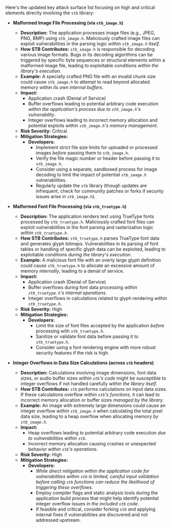 Here's the updated key attack surface list focusing on high and critical elements directly involving the `stb` library:

* **Malformed Image File Processing (via `stb_image.h`)**
    * **Description:** The application processes image files (e.g., JPEG, PNG, BMP) using `stb_image.h`. Maliciously crafted image files can exploit vulnerabilities in the parsing logic *within `stb_image.h` itself*.
    * **How STB Contributes:** `stb_image.h` is responsible for decoding various image formats. Bugs in its decoding algorithms can be triggered by specific byte sequences or structural elements within a malformed image file, leading to exploitable conditions *within the library's execution*.
    * **Example:** A specially crafted PNG file with an invalid chunk size could cause `stb_image.h` to attempt to read beyond allocated memory *within its own internal buffers*.
    * **Impact:**
        * Application crash (Denial of Service)
        * Buffer overflows leading to potential arbitrary code execution *within the application's process due to `stb_image.h`'s vulnerability*.
        * Integer overflows leading to incorrect memory allocation and potential exploits *within `stb_image.h`'s memory management*.
    * **Risk Severity:** Critical
    * **Mitigation Strategies:**
        * **Developers:**
            * Implement strict file size limits for uploaded or processed images *before* passing them to `stb_image.h`.
            * Verify the file magic number or header before passing it to `stb_image.h`.
            * Consider using a separate, sandboxed process for image decoding to limit the impact of potential `stb_image.h` vulnerabilities.
            * Regularly update the `stb` library (though updates are infrequent, check for community patches or forks if security issues arise in `stb_image.h`).

* **Malformed Font File Processing (via `stb_truetype.h`)**
    * **Description:** The application renders text using TrueType fonts processed by `stb_truetype.h`. Maliciously crafted font files can exploit vulnerabilities in the font parsing and rasterization logic *within `stb_truetype.h`*.
    * **How STB Contributes:** `stb_truetype.h` parses TrueType font data and generates glyph bitmaps. Vulnerabilities in its parsing of font tables or handling of specific glyph data can be exploited, leading to exploitable conditions *during the library's execution*.
    * **Example:** A malicious font file with an overly large glyph definition could cause `stb_truetype.h` to allocate an excessive amount of memory *internally*, leading to a denial of service.
    * **Impact:**
        * Application crash (Denial of Service)
        * Buffer overflows during font data processing *within `stb_truetype.h`'s internal operations*.
        * Integer overflows in calculations related to glyph rendering *within `stb_truetype.h`*.
    * **Risk Severity:** High
    * **Mitigation Strategies:**
        * **Developers:**
            * Limit the size of font files accepted by the application *before* processing with `stb_truetype.h`.
            * Sanitize or validate font data before passing it to `stb_truetype.h`.
            * Consider using a font rendering engine with more robust security features if the risk is high.

* **Integer Overflows in Data Size Calculations (across `stb` headers)**
    * **Description:** Calculations involving image dimensions, font data sizes, or audio buffer sizes *within `stb`'s code* might be susceptible to integer overflows if not handled carefully *within the library itself*.
    * **How STB Contributes:** `stb` performs calculations on input data sizes. If these calculations overflow *within `stb`'s functions*, it can lead to incorrect memory allocation or buffer sizes *managed by the library*.
    * **Example:** An image with extremely large dimensions could cause an integer overflow *within `stb_image.h`* when calculating the total pixel data size, leading to a heap overflow when allocating memory *by `stb_image.h`*.
    * **Impact:**
        * Heap overflows leading to potential arbitrary code execution *due to vulnerabilities within `stb`*.
        * Incorrect memory allocation causing crashes or unexpected behavior *within `stb`'s operations*.
    * **Risk Severity:** High
    * **Mitigation Strategies:**
        * **Developers:**
            * *While direct mitigation within the application code for vulnerabilities within `stb` is limited, careful input validation before calling `stb` functions can reduce the likelihood of triggering these overflows.*
            * Employ compiler flags and static analysis tools during the application build process that might help identify potential integer overflow issues *in the included `stb` code*.
            * If feasible and critical, consider forking `stb` and applying internal fixes if vulnerabilities are discovered and not addressed upstream.
